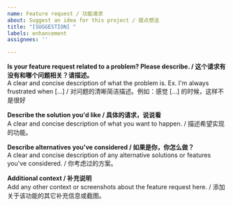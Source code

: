 ```yaml
---
name: Feature request / 功能请求
about: Suggest an idea for this project / 提点想法
title: "[SUGGESTION] "
labels: enhancement
assignees: ''

---
```


**Is your feature request related to a problem? Please describe. / 这个请求有没有和哪个问题相关？请描述。**  
A clear and concise description of what the problem is. Ex. I'm always frustrated when [...] / 对问题的清晰简洁描述。例如：感觉 [...] 的时候，这样不是很好  

**Describe the solution you'd like / 具体的请求，说说看**  
A clear and concise description of what you want to happen. / 描述希望实现的功能。  

**Describe alternatives you've considered / 如果是你，你怎么做？**  
A clear and concise description of any alternative solutions or features you've considered. / 你考虑过的方案。  

**Additional context / 补充说明**  
Add any other context or screenshots about the feature request here. / 添加关于该功能的其它补充信息或截图。
